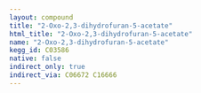 ```yaml
---
layout: compound
title: "2-Oxo-2,3-dihydrofuran-5-acetate"
html_title: "2-Oxo-2,3-dihydrofuran-5-acetate"
name: "2-Oxo-2,3-dihydrofuran-5-acetate"
kegg_id: C03586
native: false
indirect_only: true
indirect_via: C06672 C16666
---
```

